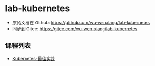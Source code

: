 # lab-kubernetes

- 原始文档在 Github: <https://github.com/wu-wenxiang/lab-kubernetes>
- 同步到 Gitee: <https://gitee.com/wu-wen-xiang/lab-kubernetes>

## 课程列表

- [Kubernetes-最佳实践](doc/kubernetes-best-practices.md)
